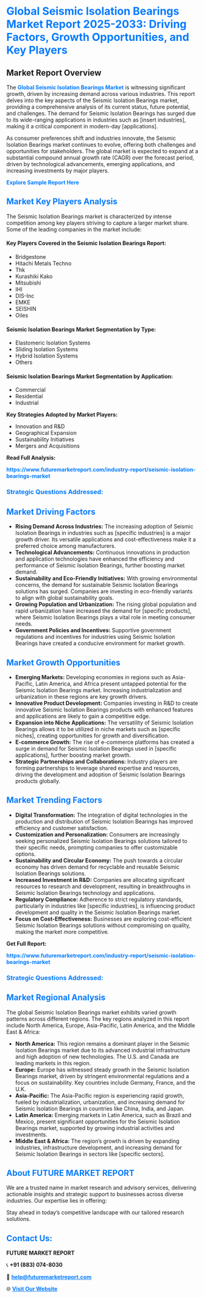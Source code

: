<h1 style="color: #007BFF;">Global Seismic Isolation Bearings Market Report 2025-2033: Driving Factors, Growth Opportunities, and Key Players</h1>

<section id="overview">
<h2>Market Report Overview</h2>
<p>The <a href="https://www.futuremarketreport.com/industry-report/seismic-isolation-bearings-market" style="color: #007BFF; text-decoration: none;"><strong>Global Seismic Isolation Bearings Market</strong></a> is witnessing significant growth, driven by increasing demand across various industries. This report delves into the key aspects of the Seismic Isolation Bearings market, providing a comprehensive analysis of its current status, future potential, and challenges. The demand for Seismic Isolation Bearings has surged due to its wide-ranging applications in industries such as [insert industries], making it a critical component in modern-day [applications].</p>
<p>As consumer preferences shift and industries innovate, the Seismic Isolation Bearings market continues to evolve, offering both challenges and opportunities for stakeholders. The global market is expected to expand at a substantial compound annual growth rate (CAGR) over the forecast period, driven by technological advancements, emerging applications, and increasing investments by major players.</p>
</section>

<section id="overview">
<p><a href="https://www.futuremarketreport.com/request-sample/reportId=37482" style="color: #007BFF; text-decoration: none;"><strong>Explore Sample Report Here</strong></a></p>
</section>

<section id="key-players">
<h2 style="color: #007BFF;">Market Key Players Analysis</h2>
<p>The Seismic Isolation Bearings market is characterized by intense competition among key players striving to capture a larger market share. Some of the leading companies in the market include:</p>
<h4>Key Players Covered in the Seismic Isolation Bearings Report:</h4>
<ul><li>Bridgestone</li><li>Hitachi Metals Techno</li><li>Thk</li><li>Kurashiki Kako</li><li>Mitsubishi</li><li>IHI</li><li>DIS-Inc</li><li>EMKE</li><li>SEISHIN</li><li>Oiles</li></ul>
<h4>Seismic Isolation Bearings Market Segmentation by Type:</h4>
<ul><li>Elastomeric Isolation Systems</li><li>Sliding Isolation Systems</li><li>Hybrid Isolation Systems</li><li>Others</li></ul>

<h4>Seismic Isolation Bearings Market Segmentation by Application:</h4>
<ul><li>Commercial</li><li>Residential</li><li>Industrial</li></ul>
<p><strong>Key Strategies Adopted by Market Players:</strong></p>
<ul>
<li>Innovation and R&D</li>
<li>Geographical Expansion</li>
<li>Sustainability Initiatives</li>
<li>Mergers and Acquisitions</li>
</ul>
</section>

<section>
<p><strong>Read Full Analysis: </strong></p><a href="https://www.futuremarketreport.com/industry-report/seismic-isolation-bearings-market" style="color: #007BFF; text-decoration: none;"><strong>https://www.futuremarketreport.com/industry-report/seismic-isolation-bearings-market</strong></a>
<h3 style="color: #007BFF;">Strategic Questions Addressed:</h3>
</section>

<section id="driving-factors">
<h2 style="color: #007BFF;">Market Driving Factors</h2>
<ul>
<li><strong>Rising Demand Across Industries:</strong> The increasing adoption of Seismic Isolation Bearings in industries such as [specific industries] is a major growth driver. Its versatile applications and cost-effectiveness make it a preferred choice among manufacturers.</li>
<li><strong>Technological Advancements:</strong> Continuous innovations in production and application technologies have enhanced the efficiency and performance of Seismic Isolation Bearings, further boosting market demand.</li>
<li><strong>Sustainability and Eco-Friendly Initiatives:</strong> With growing environmental concerns, the demand for sustainable Seismic Isolation Bearings solutions has surged. Companies are investing in eco-friendly variants to align with global sustainability goals.</li>
<li><strong>Growing Population and Urbanization:</strong> The rising global population and rapid urbanization have increased the demand for [specific products], where Seismic Isolation Bearings plays a vital role in meeting consumer needs.</li>
<li><strong>Government Policies and Incentives:</strong> Supportive government regulations and incentives for industries using Seismic Isolation Bearings have created a conducive environment for market growth.</li>
</ul>
</section>

<section id="growth-opportunities">
<h2 style="color: #007BFF;">Market Growth Opportunities</h2>
<ul>
<li><strong>Emerging Markets:</strong> Developing economies in regions such as Asia-Pacific, Latin America, and Africa present untapped potential for the Seismic Isolation Bearings market. Increasing industrialization and urbanization in these regions are key growth drivers.</li>
<li><strong>Innovative Product Development:</strong> Companies investing in R&D to create innovative Seismic Isolation Bearings products with enhanced features and applications are likely to gain a competitive edge.</li>
<li><strong>Expansion into Niche Applications:</strong> The versatility of Seismic Isolation Bearings allows it to be utilized in niche markets such as [specific niches], creating opportunities for growth and diversification.</li>
<li><strong>E-commerce Growth:</strong> The rise of e-commerce platforms has created a surge in demand for Seismic Isolation Bearings used in [specific applications], further boosting market growth.</li>
<li><strong>Strategic Partnerships and Collaborations:</strong> Industry players are forming partnerships to leverage shared expertise and resources, driving the development and adoption of Seismic Isolation Bearings products globally.</li>
</ul>
</section>

<section id="trending-factors">
<h2 style="color: #007BFF;">Market Trending Factors</h2>
<ul>
<li><strong>Digital Transformation:</strong> The integration of digital technologies in the production and distribution of Seismic Isolation Bearings has improved efficiency and customer satisfaction.</li>
<li><strong>Customization and Personalization:</strong> Consumers are increasingly seeking personalized Seismic Isolation Bearings solutions tailored to their specific needs, prompting companies to offer customizable options.</li>
<li><strong>Sustainability and Circular Economy:</strong> The push towards a circular economy has driven demand for recyclable and reusable Seismic Isolation Bearings solutions.</li>
<li><strong>Increased Investment in R&D:</strong> Companies are allocating significant resources to research and development, resulting in breakthroughs in Seismic Isolation Bearings technology and applications.</li>
<li><strong>Regulatory Compliance:</strong> Adherence to strict regulatory standards, particularly in industries like [specific industries], is influencing product development and quality in the Seismic Isolation Bearings market.</li>
<li><strong>Focus on Cost-Effectiveness:</strong> Businesses are exploring cost-efficient Seismic Isolation Bearings solutions without compromising on quality, making the market more competitive.</li>
</ul>
</section>

<section>
<p><strong>Get Full Report: </strong></p><a href="https://www.futuremarketreport.com/industry-report/seismic-isolation-bearings-market" style="color: #007BFF; text-decoration: none;"><strong>https://www.futuremarketreport.com/industry-report/seismic-isolation-bearings-market</strong></a>
<h3 style="color: #007BFF;">Strategic Questions Addressed:</h3>
</section>


<section id="regional-analysis">
<h2 style="color: #007BFF;">Market Regional Analysis</h2>
<p>The global Seismic Isolation Bearings market exhibits varied growth patterns across different regions. The key regions analyzed in this report include North America, Europe, Asia-Pacific, Latin America, and the Middle East & Africa:</p>
<ul>
<li><strong>North America:</strong> This region remains a dominant player in the Seismic Isolation Bearings market due to its advanced industrial infrastructure and high adoption of new technologies. The U.S. and Canada are leading markets in this region.</li>
<li><strong>Europe:</strong> Europe has witnessed steady growth in the Seismic Isolation Bearings market, driven by stringent environmental regulations and a focus on sustainability. Key countries include Germany, France, and the U.K.</li>
<li><strong>Asia-Pacific:</strong> The Asia-Pacific region is experiencing rapid growth, fueled by industrialization, urbanization, and increasing demand for Seismic Isolation Bearings in countries like China, India, and Japan.</li>
<li><strong>Latin America:</strong> Emerging markets in Latin America, such as Brazil and Mexico, present significant opportunities for the Seismic Isolation Bearings market, supported by growing industrial activities and investments.</li>
<li><strong>Middle East & Africa:</strong> The region’s growth is driven by expanding industries, infrastructure development, and increasing demand for Seismic Isolation Bearings in sectors like [specific sectors].</li>
</ul>
</section>

<footer>
<h2 style="color: #007BFF;">About FUTURE MARKET REPORT</h2>
<p>We are a trusted name in market research and advisory services, delivering actionable insights and strategic support to businesses across diverse industries. Our expertise lies in offering:</p>

<p>Stay ahead in today’s competitive landscape with our tailored research solutions.</p>

<h2 style="color: #007BFF;">Contact Us:</h2>
<p><strong>FUTURE MARKET REPORT</strong></p>
<p>📞 <strong>+91 (883) 074-8030</strong></p>
<p>📧 <strong><a href="mailto:help@futuremarketreport.com" style="color: #007BFF;">help@futuremarketreport.com</a></strong></p>
<p>🌐 <strong><a href="https://www.futuremarketreport.com/" style="color: #007BFF;">Visit Our Website</a></strong></p>
</footer>